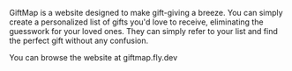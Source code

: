 GiftMap is a website designed to make gift-giving a breeze. You can simply create a personalized list of gifts you'd love to receive, eliminating the guesswork for your loved ones. They can simply refer to your list and find the perfect gift without any confusion.

You can browse the website at giftmap.fly.dev
